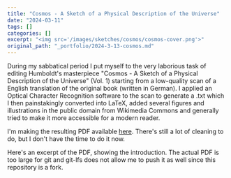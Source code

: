 ```yaml
---
title: "Cosmos - A Sketch of a Physical Description of the Universe"
date: "2024-03-11"
tags: []
categories: []
excerpt: "<img src='/images/sketches/cosmos/cosmos-cover.png'>"
original_path: "_portfolio/2024-3-13-cosmos.md"
---
```


During my sabbatical period I put myself to the very laborious task of editing Humboldt's masterpiece "Cosmos - A Sketch of a Physical Description of the Universe" (Vol. 1) starting from a low-quality scan of a English translation of the original book (written in German). I applied an Optical Character Recognition software to the scan to generate a .txt which I then painstakingly converted into LaTeX, added several figures and illustrations in the public domain from Wikimedia Commons and generally tried to make it more accessible for a modern reader.

I'm making the resulting PDF available <a href="https://drive.google.com/file/d/1pIYWtzJVHpW7rfSLFXYy6p-skxHLeOk6/view?usp=drive_link">here</a>. There's still a lot of cleaning to do, but I don't have the time to do it now.

Here's an excerpt of the PDF, showing the introduction. The actual PDF is too large for git and git-lfs does not allow me to push it as well since this repository is a fork.

<object data="{{ site.url }}{{ site.baseurl }}/files/cosmos-introduction.pdf" width="800" height="800" type="application/pdf"></object>
